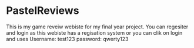 # PastelReviews
This is my game reveiw webiste for my final year project. You can regesiter and login as this webiste has a regisation system or you can clik on login and uses Username: test123 password: qwerty123
